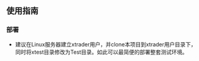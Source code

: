 ## 使用指南
### 部署
- 建议在Linux服务器建立xtrader用户，并clone本项目到xtrader用户目录下，同时将xtest目录修改为Test目录。如此可以最简便的部署整套测试环境。
